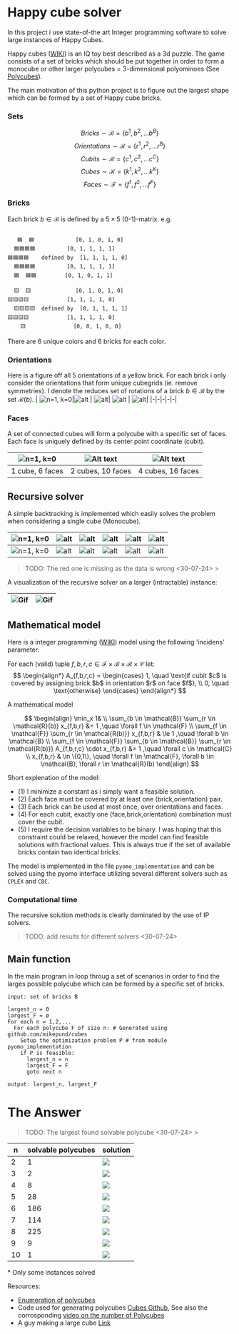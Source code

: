 # Happy cube solver

In this project i use state-of-the art Integer programming software to solve large instances of Happy Cubes.

Happy cubes ([WIKI](https://en.wikipedia.org/wiki/Happy_Cube)) is an IQ toy best described as a 3d puzzle. The game consists of a set of bricks which should be put together in order to form a monocube or other larger polycubes = 3-dimensional polyominoes (See [Polycubes](http://kevingong.com/Polyominoes/Enumeration.html)).

The main motivation of this python project is to figure out the largest shape which can be formed by a set of Happy cube bricks.

### Sets

$$ Bricks \sim \mathcal{B} = \{b^1, b^2, \ldots b^B\} $$
$$ Orientations \sim \mathcal{R} = \{r^1, r^2, \ldots r^8\} $$
$$ Cubits \sim \mathcal{R} = \{c^1, c^2, \ldots c^C\} $$
$$ Cubes \sim \mathcal{K} = \{k^1, k^2, \ldots k^K\} $$
$$ Faces \sim \mathcal{F} = \{f^1, f^2, \ldots f^F\} $$


### Bricks
Each brick $b \in \mathcal{B}$ is defined by a $5\times 5$ (0-1)-matrix.
e.g.


```console

   🟦  🟦  			[0, 1, 0, 1, 0]
  🟦🟦🟦🟦			[0, 1, 1, 1, 1]
🟦🟦🟦🟦  	defined by	[1, 1, 1, 1, 0]
  🟦🟦🟦🟦			[0, 1, 1, 1, 1]
  🟦  🟦🟦			[0, 1, 0, 1, 1]

  🟨  🟨  			[0, 1, 0, 1, 0]
🟨🟨🟨🟨  			[1, 1, 1, 1, 0]
  🟨🟨🟨🟨	defined by	[0, 1, 1, 1, 1]
🟨🟨🟨🟨  			[1, 1, 1, 1, 0]
    🟨    			[0, 0, 1, 0, 0]               
```

There are $6$ unique colors and $6$ bricks for each color.
 



### Orientations

Here is a figure off all $5$ orientations of a yellow brick. For each brick i only consider the orientations that form unique cubegrids (ie. remove symmetries). I denote the reduces set of rotations of a brick $b \in \mathcal{B}$ by the set $\mathcal{R}(b)$.
| ![n=1, k=0](figures/orientation_0.png)|![alt](figures/orientation_1.png) | ![alt](figures/orientation_2.png)| ![alt](figures/orientation_3.png) | ![alt](figures/orientation_4.png)|
|-|-|-|-|-|



### Faces

A set of connected cubes will form a polycube with a specific set of faces. Each face is uniquely defined by its center point coordinate (cubit). 

| ![n=1, k=0](figures/faces_1_0.png)|![Alt text](figures/faces_2_0.png) | ![Alt text](figures/faces_4_7.png)|
|-|-|-|
|$1$ cube, 6 faces | $2$ cubes, $10$ faces | $4$ cubes, $16$ faces |



## Recursive solver

A simple backtracking is implemented which easily solves the problem when considering a single cube (Monocube). 

| ![n=1, k=0](figures/monocube_0.png)|![alt](figures/monocube_1.png) | ![alt](figures/monocube_2.png)| ![alt](figures/monocube_3.png)| ![alt](figures/monocube_4.png) | ![alt](figures/monocube_5.png)|
|-|-|-|-|-|-|
| ![n=1, k=0](figures/monocube_0.gif)|![alt](figures/monocube_1.gif) |![alt](figures/monocube_2.gif) |  ![alt](figures/monocube_3.gif)| ![alt](figures/monocube_4.gif) | ![alt](figures/monocube_5.gif)|


> TODO: The red one is missing as the data is wrong <30-07-24> >

A visualization of the recursive solver on a larger (intractable) instance:


|![Gif](figures/large_2_0.gif) |  ![Gif](figures/large_4_7.gif) |
|-|-|


## Mathematical model

Here is a integer programming ([WIKI](https://en.wikipedia.org/wiki/Integer_programming)) model using the following 'incidens' parameter:

For each (valid) tuple $f,b,r,c \in \mathcal{F} \times \mathcal{B} \times \mathcal{R} \times \mathcal{C}$ let:
$$
\begin{align*}
A_{f,b,r,c} =
\begin{cases}
1, \quad \text{if cubit $c$ is covered by assigning brick $b$ in orientation $r$ on face $f$},
\\
0, \quad \text{otherwise}
\end{cases}
\end{align*}
$$


A mathematical model

$$
\begin{align}
	\min_x 1& \\
	\sum_{b \in \mathcal{B}}
	\sum_{r \in \mathcal{R}(b)}
	x_{f,b,r} &= 1
  ,\quad \forall f \in \mathcal{F} \\
	\sum_{f \in \mathcal{F}}
	\sum_{r \in \mathcal{R(b)}} 
	x_{f,b,r} & \le 1
  ,\quad \forall b \in \mathcal{B} \\
	\sum_{f \in \mathcal{F}}
	\sum_{b \in \mathcal{B}}
	\sum_{r \in \mathcal{R(b)}} 
	A_{f,b,r,c} \cdot x_{f,b,r} &= 1
  ,\quad \forall c \in \mathcal{C} \\
	x_{f,b,r} & \in  \{0,1\}, \quad \forall f \in \mathcal{F}, \forall b \in \mathcal{B}, \forall r \in \mathcal{R}(b)
\end{align}
$$


Short explenation of the model:
- (1) I minimize a constant as i simply want a feasible solution.
- (2) Each face must be covered by at least one (brick,orientation) pair.
- (3) Each brick can be used at most once, over orientations and faces.
- (4) For each cubit, exactly one (face,brick,orientation) combination must cover the cubit.
- (5) I require the decision variables to be binary. I was hoping that this constraint could be relaxed, however the model can find feasible solutions with fractional values. This is always true if the set of available bricks contain two identical bricks.


The model is implemented in the file `pyomo_implementation` and can be solved using the pyomo interface utilizing several different solvers such as `CPLEX` and `CBC`.

### Computational time

The recursive solution methods is clearly dominated by the use of IP solvers.

> TODO:  add results for different solvers <30-07-24>

## Main function

In the main program in loop throug a set of scenarios in order to find the larges possible polycube which can be formed by a specific set of bricks.

```console
input: set of bricks B

largest_n = 0
largest_F = ø
For each n = 1,2,...
  For each polycube F of size n: # Generated using github.com/mikepund/cubes 
    Setup the optimization problem P # from module pyomo_implementation
    if P is feasible:
      largest_n = n
      largest_F = F 
      goto next n

output: largest_n, largest_F

```


# The Answer

> TODO: The largest found solvable polycube <30-07-24> >


|n|solvable polycubes|solution|
|-|-|-|
|2|1|![](./figures/main_solution_2_1.gif)|
|3|2|![](./figures/main_solution_3_2.gif)|
|4|8|![](./figures/main_solution_4_8.gif)|
|5|28|![](./figures/main_solution_5_28.gif)|
|6|186|![](./figures/main_solution_6_150.gif)|
|7|114|![](./figures/main_solution_7_114.gif)|
|8|225|![](./figures/main_solution_8_225.gif)|
|9|9|![](./figures/main_solution_9_9.gif)|
|10|1|![](./figures/main_solution_10_1.gif)|

\* Only some instances solved

Resources:
* [Enumeration of polycubes](http://kevingong.com/Polyominoes/Enumeration.html)
* Code used for generating polycubes [Cubes Github](https://github.com/mikepound/cubes), See also the corrosponding [video on the number of Polycubes](https://www.youtube.com/watch?v=ojNDm8qKr9A)
* A guy making a large cube [Link](http://www.toinedegreef.nl/happy/)
